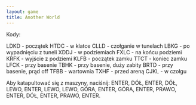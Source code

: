 ```yaml
---
layout: game
title: Another World
---
```


Kody:

LDKD 	- początek
HTDC 	- w klatce
CLLD 	- czołganie w tunelach
LBKG 	- po wypadnięciu z tuneli
XDDJ 	- w podziemiach
FXLC 	- na końcu podziemi
KRFK 	- wyjście z podziemi
KLFB 	- początek zamku
TTCT 	- koniec zamku
LFCK 	- przy basenie
TBHK 	- przy basenie, duży zabity
BRTD 	- przy basenie, prąd off
TFBB 	- wartownia
TXHF 	- przed areną
CJKL 	- w czołgu

Aby katapultować się z maszyny, naciśnij: ENTER, DÓŁ, ENTER, 
DÓŁ, 
LEWO, ENTER, LEWO, LEWO, GÓRA, ENTER, GÓRA, ENTER, 
PRAWO, 
ENTER, DÓŁ, ENTER, PRAWO, ENTER.
